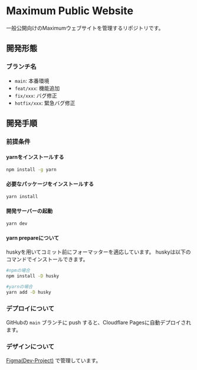 # Maximum Public Website

一般公開向けのMaximumウェブサイトを管理するリポジトリです。

## 開発形態

### ブランチ名

- `main`: 本番環境
- `feat/xxx`: 機能追加
- `fix/xxx`: バグ修正
- `hotfix/xxx`: 緊急バグ修正

## 開発手順

### 前提条件

#### yarnをインストールする

```bash
npm install -g yarn
```

#### 必要なパッケージをインストールする

```bash
yarn install
```

#### 開発サーバーの起動

```bash
yarn dev
```

#### yarn prepareについて

huskyを用いてコミット前にフォーマッターを適応しています。
huskyは以下のコマンドでインストールできます。
```bash
#npmの場合
npm install -D husky

#yarnの場合
yarn add -D husky
```

### デプロイについて

GitHubの `main` ブランチに push すると、Cloudflare Pagesに自動デプロイされます。

### デザインについて

[Figma(Dev-Project)](https://www.figma.com/file/bpfQJEGw74avlImcC0LbiZ/Dev-Project?type=design&node-id=5%3A2&mode=design&t=6dFZsWxnenm8fWhx-1)
で管理しています。
